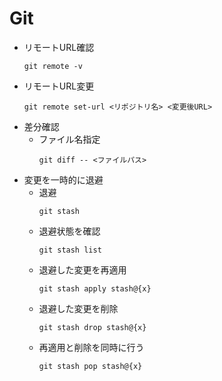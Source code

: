 # Git
- リモートURL確認
    ```
    git remote -v
    ```
- リモートURL変更
    ```
    git remote set-url <リポジトリ名> <変更後URL>
    ```
- 差分確認
    - ファイル名指定
        ```
        git diff -- <ファイルパス>
        ```
- 変更を一時的に退避
    - 退避
        ```
        git stash
        ```
    - 退避状態を確認
        ```
        git stash list
        ```
    - 退避した変更を再適用
        ```
        git stash apply stash@{x}
        ```
    - 退避した変更を削除
        ```
        git stash drop stash@{x}
        ```
    - 再適用と削除を同時に行う
        ```
        git stash pop stash@{x}
        ```
